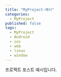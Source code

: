 ```yaml
---
title: "MyProject-예시"
categories:
  - MyProject
published: false
tags:
  - MyProject
  - Android
  - ios
  - web
  - linux
  - window
---
```


프로젝트 포스트 예시입니다.
